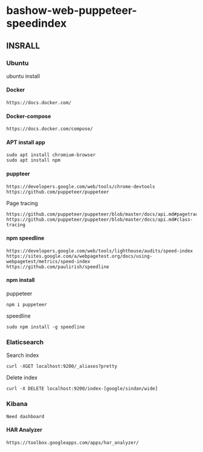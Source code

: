 # bashow-web-puppeteer-speedindex

## INSRALL

### Ubuntu

ubuntu install

#### Docker

```
https://docs.docker.com/
```

#### Docker-compose

```
https://docs.docker.com/compose/
```

#### APT install app

```
sudo apt install chromium-browser
sudo apt install npm
```

#### puppteer

```
https://developers.google.com/web/tools/chrome-devtools
https://github.com/puppeteer/puppeteer
```

Page tracing
```
https://github.com/puppeteer/puppeteer/blob/master/docs/api.md#pagetracing
https://github.com/puppeteer/puppeteer/blob/master/docs/api.md#class-tracing
```

#### npm speedline

```
https://developers.google.com/web/tools/lighthouse/audits/speed-index
https://sites.google.com/a/webpagetest.org/docs/using-webpagetest/metrics/speed-index
https://github.com/paulirish/speedline
```

#### npm install

puppeteer
```
npm i puppeteer
```

speedline
```
sudo npm install -g speedline
```


### Elaticsearch

Search index
```
curl -XGET localhost:9200/_aliases?pretty
```

Delete index
```
curl -X DELETE localhost:9200/index-[google/sindan/wide]
```

### Kibana

```
Need dashboard
```

#### HAR Analyzer

```
https://toolbox.googleapps.com/apps/har_analyzer/

```

